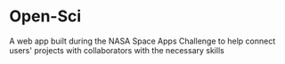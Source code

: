 # Open-Sci
A web app built during the NASA Space Apps Challenge to help connect users' projects with collaborators with the necessary skills
